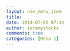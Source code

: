 ```yaml
---
layout: nav_menu_item
title: 
date: 2014-07-02 07:44
author: jeremystocks
comments: true
categories: [Menu 1]
---
```

 

